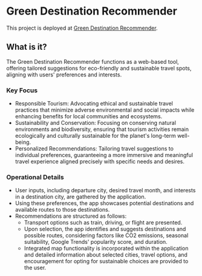 # Green Destination Recommender

This project is deployed at [Green Destination Recommender](https://dutdi.github.io/green-destination-recommender/).

## What is it?

The Green Destination Recommender functions as a web-based tool, offering tailored suggestions for eco-friendly and sustainable travel spots, aligning with users' preferences and interests.

### Key Focus
- Responsible Tourism: Advocating ethical and sustainable travel practices that minimize adverse environmental and social impacts while enhancing benefits for local communities and ecosystems.
- Sustainability and Conservation: Focusing on conserving natural environments and biodiversity, ensuring that tourism activities remain ecologically and culturally sustainable for the planet's long-term well-being.
- Personalized Recommendations: Tailoring travel suggestions to individual preferences, guaranteeing a more immersive and meaningful travel experience aligned precisely with specific needs and desires.

### Operational Details
- User inputs, including departure city, desired travel month, and interests in a destination city, are gathered by the application.
- Using these preferences, the app showcases potential destinations and available routes to those destinations.
- Recommendations are structured as follows:
  - Transport options such as train, driving, or flight are presented.
  - Upon selection, the app identifies and suggests destinations and possible routes, considering factors like CO2 emissions, seasonal suitability, Google Trends' popularity score, and duration.
  - Integrated map functionality is incorporated within the application and detailed information about selected cities, travel options, and encouragement for opting for sustainable choices are provided to the user.
